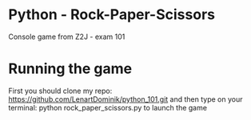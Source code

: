 # Python - Rock-Paper-Scissors
Console game from Z2J - exam 101

# Running the game
First you should clone my repo:  https://github.com/LenartDominik/python_101.git
and then type on your terminal: python rock_paper_scissors.py to launch the game

